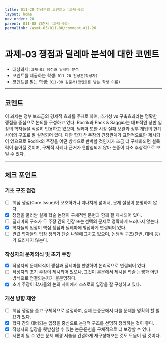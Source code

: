 ```yaml
---
title: 011-20 전성훈의 코멘트b (과제-03) 
layout: home
nav_order: 20
parent: 011-08 김준서 (과제-03)
permalink: /asmt-03/011-08/comment-011-20
---
```


# 과제-03 쟁점과 딜레마 분석에 대한 코멘트

- 대상과제: `과제-03 쟁점과 딜레마 분석`
- 코멘트를 제공하는 학생: `011-20 전성훈(작성자)` 
- 코멘트를 받는 학생: `011-08 김준서(코멘트를 받는 학생 이름)` 

---

## 코멘트

이 과제는 정부 보조금의 경제적 효과를 주제로 하여, 추가성 vs 구축효과라는 명확한 쟁점을 중심으로 논의를 구성하고 있다. Rodrik과 Pack & Saggi라는 대표적인 상반 입장의 학자들을 적절히 인용하고 있으며, 딜레마 또한 시장 실패 보완과 정부 개입의 한계 사이의 구조로 잘 설정되어 있다. 다만 학자 간 주장의 긴장관계가 표면적으로만 제시되어 있으므로 Rodrik의 주장을 어떤 방식으로 반박할 것인지가 조금 더 구체화되면 설득력이 높아질 것이며, 구체적 사례나 근거가 뒷받침되지 않아 논증이 다소 추상적으로 보일 수 있다. 

---

## 체크 포인트

### **기초 구조 점검**
- [ ] 핵심 쟁점(Core Issue)이 모호하거나 지나치게 넓어서, 문제 설정이 분명하지 않다.
- [x] 쟁점을 둘러싼 실제 학술 논쟁이 구체적인 문헌과 함께 잘 제시되어 있다.
- [ ] 딜레마의 구조가 두 주장 간의 긴장 또는 선택의 문제로 명확하게 드러나지 않는다.
- [x] 학자들의 입장이 핵심 쟁점과 딜레마에 밀접하게 연결되어 있다.
- [ ] 관련 학자들의 입장 정리가 단순 나열에 그치고 있으며, 논쟁적 구조(찬반, 대비 등)가 드러나지 않는다.

### **작성자의 문제의식 및 초기 주장**
- [x] 작성자의 문제의식이 쟁점과 딜레마를 반영하여 논리적으로 연결되어 있다.
- [ ] 작성자의 초기 주장이 제시되어 있으나, 그것이 본문에서 제시된 학술 논쟁과 어떤 방식으로 연결되는지가 불분명하다.
- [x] 초기 주장이 학자들의 논의 사이에서 스스로의 입장을 잘 구성하고 있다.

### **개선 방향 제안**
- [ ] 핵심 쟁점을 좁고 구체적으로 설정하여, 실제 논증문에서 다룰 문제를 명확히 할 필요가 있다.
- [x] 학자 간의 대비되는 입장을 중심으로 논쟁적 구조를 선명히 정리하는 것이 좋다.
- [x] 작성자의 입장을 뒷받침할 수 있는 논문·문헌을 구체적으로 더 보강할 수 있다.
- [ ] 서론이 될 수 있는 문제 배경 서술을 간결하게 재구성해보는 것도 도움이 될 것이다.
